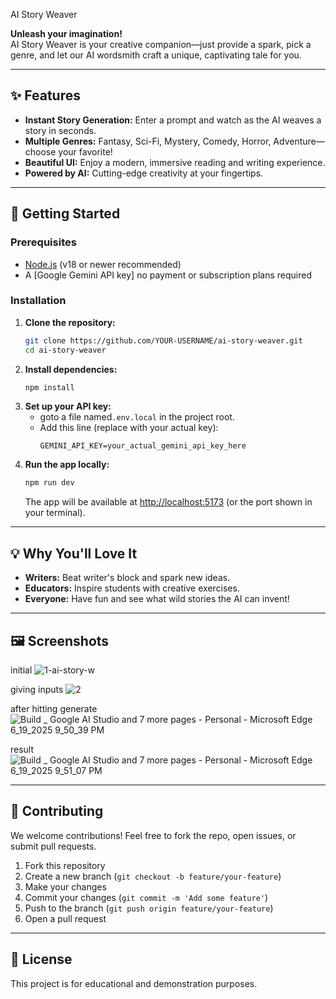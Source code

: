  AI Story Weaver

**Unleash your imagination!**  
AI Story Weaver is your creative companion—just provide a spark, pick a genre, and let our AI wordsmith craft a unique, captivating tale for you.

---

## ✨ Features
- **Instant Story Generation:** Enter a prompt and watch as the AI weaves a story in seconds.
- **Multiple Genres:** Fantasy, Sci-Fi, Mystery, Comedy, Horror, Adventure—choose your favorite!
- **Beautiful UI:** Enjoy a modern, immersive reading and writing experience.
- **Powered by  AI:** Cutting-edge creativity at your fingertips.

---

## 🚀 Getting Started

### Prerequisites
- [Node.js](https://nodejs.org/) (v18 or newer recommended)
- A [Google Gemini API key] no payment or subscription plans required
### Installation
1. **Clone the repository:**
   ```sh
   git clone https://github.com/YOUR-USERNAME/ai-story-weaver.git
   cd ai-story-weaver
   ```
2. **Install dependencies:**
   ```sh
   npm install
   ```
3. **Set up your API key:**
   - goto  a file named`.env.local` in the project root.
   - Add this line (replace with your actual key):
     ```
     GEMINI_API_KEY=your_actual_gemini_api_key_here
     ```
4. **Run the app locally:**
   ```sh
   npm run dev
   ```
   The app will be available at [http://localhost:5173](http://localhost:5173) (or the port shown in your terminal).

---

## 💡 Why You'll Love It
- **Writers:** Beat writer's block and spark new ideas.
- **Educators:** Inspire students with creative exercises.
- **Everyone:** Have fun and see what wild stories the AI can invent!

---

## 🖼️ Screenshots
initial
![1-ai-story-w](https://github.com/user-attachments/assets/5c07933b-0d13-4db3-9a9b-a74c9a8653c1)

giving inputs
![2](https://github.com/user-attachments/assets/edac7b25-3ced-40f9-8c45-fab30a0e55d1)

after hitting generate
![Build _ Google AI Studio and 7 more pages - Personal - Microsoft​ Edge 6_19_2025 9_50_39 PM](https://github.com/user-attachments/assets/22015105-ce46-49ba-b9a5-b587f848605e)

result
![Build _ Google AI Studio and 7 more pages - Personal - Microsoft​ Edge 6_19_2025 9_51_07 PM](https://github.com/user-attachments/assets/224b03db-55df-42b0-b16d-724d4e9c6197)









---

## 🤝 Contributing
We welcome contributions! Feel free to fork the repo, open issues, or submit pull requests.

1. Fork this repository
2. Create a new branch (`git checkout -b feature/your-feature`)
3. Make your changes
4. Commit your changes (`git commit -m 'Add some feature'`)
5. Push to the branch (`git push origin feature/your-feature`)
6. Open a pull request

---

## 📄 License
This project is for educational and demonstration purposes.



